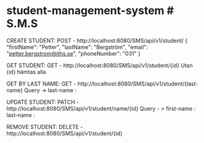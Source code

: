 # student-management-system # S.M.S

CREATE STUDENT:
POST - http://localhost:8080/SMS/api/v1/student/
{
"firstName": "Petter",
"lastName": "Bergström",
"email": "petter.bergstrom@iths.se",
"phoneNumber": "031"
}

GET STUDENT:
GET - http://localhost:8080/SMS/api/v1/student/{id}
Utan {id} hämtas alla

GET BY LAST NAME:
GET - http://localhost:8080/SMS/api/v1/student/{last-name}
Query -> last-name : <student-last-name>

UPDATE STUDENT:
PATCH - http://localhost:8080/SMS/api/v1/student/name/{id}
Query - > first-name : <new-first-name>
last-name  : <new-last-name>

REMOVE STUDENT:
DELETE - http://localhost:8080/SMS/api/v1/student/{id}